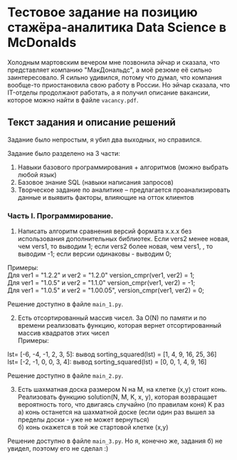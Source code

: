 # Тестовое задание на позицию стажёра-аналитика Data Science в McDonalds

Холодным мартовским вечером мне позвонила эйчар и сказала, что представляет компанию "МакДональдс", а моё резюме её сильно заинтересовало. Я сильно удивился, потому что думал, что компания вообще-то приостановила свою работу в России. Но эйчар сказала, что IT-отделы продолжают работать, а я получил описание вакансии, которое можно найти в файле `vacancy.pdf`.

## Текст задания и описание решений

Задание было непростым, я убил два выходных, но справился. 

Задание было разделено на 3 части:
1. Навыки базового программирования + алгоритмов (можно выбрать любой язык)
2. Базовое знание SQL (навыки написания запросов)
3. Творческое задание по аналитике – предлагается проанализировать данные и выявить факторы, влияющие на отток клиентов

### Часть I. Программирование.

1. Написать алгоритм сравнения версий формата x.x.x без использования дополнительных библиотек.
Если vers2 менее новая, чем vers1, то выводим 1;
если vers2 более новая, чем vers1, , то выводим -1;
если версии одинаковы - выводим 0;

Примеры:  
Для ver1 = "1.2.2" и ver2 = "1.2.0" version_cmpr(ver1, ver2) = 1;  
Для ver1 = "1.0.5" и ver2 = "1.1.0" version_cmpr(ver1, ver2) = -1;  
Для ver1 = "1.0.5" и ver2 = "1.00.05", version_cmpr(ver1, ver2) = 0;  

Решение доступно в файле `main_1.py`.

2. Есть отсортированный массив чисел. За O(N) по памяти и по времени реализовать функцию, которая вернет отсортированный массив квадратов этих чисел  
Примеры: 

lst= [-6, -4, -1, 2, 3, 5]: вывод sorting_squared(lst) = [1, 4, 9, 16, 25, 36]  
lst= [-2, -1, 0, 0, 3, 4]: вывод sorting_squared(lst) = [0, 0, 1, 4, 9, 16]  

Решение доступно в файле `main_2.py`.

3. Есть шахматная доска размером N на M, на клетке (x,y) стоит конь.  
Реализовать функцию solution(N, M, K, x, y), которая возвращает вероятность того, что двигаясь случайно (по правилам коня) K раз  
а) конь останется на шахматной доске (если один раз вышел за пределы доски - уже не может вернуться)  
б) конь окажется в той же стартовой клетке (x,y)  

Решение доступно в файле `main_3.py`. Но я, конечно же, задания б) не увидел, поэтому его не сделал :)
